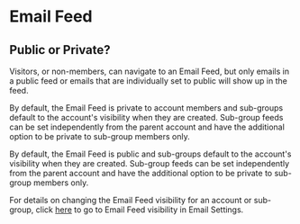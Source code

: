 # Email Feed

<span class="sub g4s">

<span id="gv-4feed-2feedvisibility"></span>
## Public or Private?

Visitors, or non-members, can navigate to an Email Feed, but only emails in a public feed or emails that are individually set to
public will show up in the feed.

</span> <!-- sub g4s -->

<span class="g4s">

By default, the Email Feed is private to account
members and sub-groups default to the account's visibility when they are created.
Sub-group feeds can be set independently from the parent account and have the
additional option to be private to sub-group members only.

</span> <!-- g4s -->

<span class="sub">

By default, the Email Feed is public and sub-groups
default to the account's visibility when they are created. 
Sub-group feeds can be set independently from the parent account and have
the additional option to be private to sub-group members only.

</span> <!-- sub -->

<span class="sub g4s">
  
For details on changing the Email Feed visibility for an account or sub-group, click [here](/3-send/4-sendSettings.md?[LINK-QARGS-DOC]#gv-2members-4sendsettings-email-feed-visibility) to go to Email Feed visibility in Email Settings.

</span> <!-- sub g4s -->
